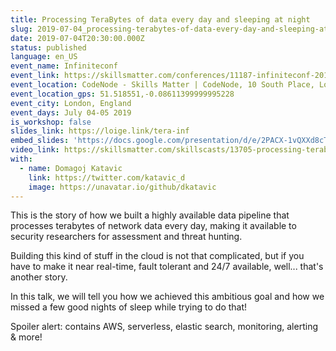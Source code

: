 ```yaml
---
title: Processing TeraBytes of data every day and sleeping at night
slug: 2019-07-04_processing-terabytes-of-data-every-day-and-sleeping-at-night-infiniteconf
date: 2019-07-04T20:30:00.000Z
status: published
language: en_US
event_name: Infiniteconf
event_link: https://skillsmatter.com/conferences/11187-infiniteconf-2019-the-conference-on-big-data-and-ai
event_location: CodeNode - Skills Matter | CodeNode, 10 South Place, London, EC2M 7EB, GB
event_location_gps: 51.518551,-0.08611399999995228
event_city: London, England
event_days: July 04-05 2019
is_workshop: false
slides_link: https://loige.link/tera-inf
embed_slides: 'https://docs.google.com/presentation/d/e/2PACX-1vQXXd8cT10KxAt72ES9eBuRY6XwV1qlDIkvN9aa4B1o2WWLnkmTcZIAjYqGME_xxL3Ga6VEj5HGUR-3/pubembed'
video_link: https://skillsmatter.com/skillscasts/13705-processing-terabytes-of-data-every-day-and-sleeping-at-night
with:
  - name: Domagoj Katavic
    link: https://twitter.com/katavic_d
    image: https://unavatar.io/github/dkatavic
---
```


This is the story of how we built a highly available data pipeline that processes terabytes of network data every day, making it available to security researchers for assessment and threat hunting.

Building this kind of stuff in the cloud is not that complicated, but if you have to make it near real-time, fault tolerant and 24/7 available, well... that's another story.

In this talk, we will tell you how we achieved this ambitious goal and how we missed a few good nights of sleep while trying to do that!

Spoiler alert: contains AWS, serverless, elastic search, monitoring, alerting & more!
